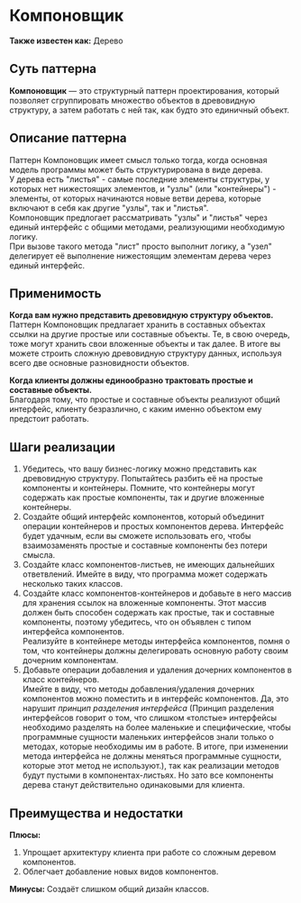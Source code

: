 # Компоновщик
**Также известен как:** Дерево

## Суть паттерна
**Компоновщик** — это структурный паттерн проектирования, который позволяет сгруппировать множество объектов в древовидную структуру, а затем работать с ней так, как будто это единичный объект.

## Описание паттерна
Паттерн Компоновщик имеет смысл только тогда, когда основная модель программы может быть структурирована в виде дерева.<br>
У дерева есть "листья" - самые последние элементы структуры, у которых нет нижестоящих элементов, и "узлы" (или "контейнеры") - элементы, от которых начинаются новые ветви дерева, которые включают в себя как другие "узлы", так и "листья".<br>
Компоновщик предлогает рассматривать "узлы" и "листья" через единый интерфейс с общими методами, реализующими необходимую логику.<br>
При вызове такого метода "лист" просто выполнит логику, а "узел" делегирует её выполнение нижестоящим элементам дерева через единый интерфейс.

## Применимость
**Когда вам нужно представить древовидную структуру объектов.**<br>
Паттерн Компоновщик предлагает хранить в составных объектах ссылки на другие простые или составные объекты. Те, в свою очередь, тоже могут хранить свои вложенные объекты и так далее. В итоге вы можете строить сложную древовидную структуру данных, используя всего две основные разновидности объектов.

**Когда клиенты должны единообразно трактовать простые и составные объекты.**<br>
Благодаря тому, что простые и составные объекты реализуют общий интерфейс, клиенту безразлично, с каким именно объектом ему предстоит работать.

## Шаги реализации
1) Убедитесь, что вашу бизнес-логику можно представить как древовидную структуру. Попытайтесь разбить её на простые компоненты и контейнеры. Помните, что контейнеры могут содержать как простые компоненты, так и другие вложенные контейнеры.
2) Создайте общий интерфейс компонентов, который объединит операции контейнеров и простых компонентов дерева. Интерфейс будет удачным, если вы сможете использовать его, чтобы взаимозаменять простые и составные компоненты без потери смысла.
3) Создайте класс компонентов-листьев, не имеющих дальнейших ответвлений. Имейте в виду, что программа может содержать несколько таких классов.
4) Создайте класс компонентов-контейнеров и добавьте в него массив для хранения ссылок на вложенные компоненты. Этот массив должен быть способен содержать как простые, так и составные компоненты, поэтому убедитесь, что он объявлен с типом интерфейса компонентов.<br>
Реализуйте в контейнере методы интерфейса компонентов, помня о том, что контейнеры должны делегировать основную работу своим дочерним компонентам.
5) Добавьте операции добавления и удаления дочерних компонентов в класс контейнеров.<br>
Имейте в виду, что методы добавления/удаления дочерних компонентов можно поместить и в интерфейс компонентов. Да, это нарушит *принцип разделения интерфейса* (Принцип разделения интерфейсов говорит о том, что слишком «толстые» интерфейсы необходимо разделять на более маленькие и специфические, чтобы программные сущности маленьких интерфейсов знали только о методах, которые необходимы им в работе. В итоге, при изменении метода интерфейса не должны меняться программные сущности, которые этот метод не используют.), так как реализации методов будут пустыми в компонентах-листьях. Но зато все компоненты дерева станут действительно одинаковыми для клиента.


## Преимущества и недостатки
**Плюсы:**
1) Упрощает архитектуру клиента при работе со сложным деревом компонентов.
2) Облегчает добавление новых видов компонентов.

**Минусы:** Создаёт слишком общий дизайн классов.